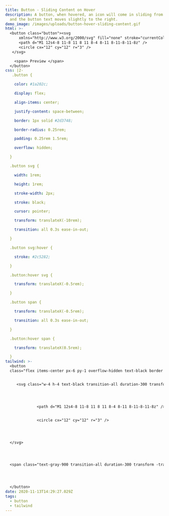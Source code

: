 ```yaml
---
title: Button - Sliding Content on Hover
description: A button, when hovered, an icon will come in sliding from the left
  and the button text moves slightly to the right.
demo_image: /images/uploads/button-hover-sliding-content.gif
html: >-
  <button class="button"><svg
      xmlns="http://www.w3.org/2000/svg" fill="none" stroke="currentColor" stroke-linecap="round" stroke-linejoin="round" stroke-width="2" viewBox="0 0 24 24">
      <path d="M1 12s4-8 11-8 11 8 11 8-4 8-11 8-11-8-11-8z" />
      <circle cx="12" cy="12" r="3" />
   </svg>

    <span> Preview </span>
  </button>
css: |2-
   .button {

    color: #1a202c;

    display: flex;

    align-items: center;

    justify-content: space-between;

    border: 1px solid #2d3748;

    border-radius: 0.25rem;

    padding: 0.25rem 1.5rem;

    overflow: hidden;

  }

  .button svg {

    width: 1rem;

    height: 1rem;

    stroke-width: 2px;

    stroke: black;

    cursor: pointer;

    transform: translateX(-10rem);

    transition: all 0.3s ease-in-out;

  }

  .button svg:hover {

    stroke: #2c5282;

  }

  .button:hover svg {

    transform: translateX(-0.5rem);

  }

  .button span {

    transform: translateX(-0.5rem);

    transition: all 0.3s ease-in-out;

  }

  .button:hover span {

    transform: translateX(0.5rem);

  }
tailwind: >-
  <button
  class="flex items-center px-6 py-1 overflow-hidden text-black border border-gray-800 rounded justify-evenly group">


     <svg class="w-4 h-4 text-black transition-all duration-300 transform -translate-x-40 border rounded-sm cursor-pointer stroke-2 group-hover:-translate-x-2 hover:text-blue-800" xmlns="http://www.w3.org/2000/svg" width="24" height="24" fill="none" stroke="currentColor" stroke-linecap="round" stroke-linejoin="round" stroke-width="2" viewBox="0 0 24 24">




              <path d="M1 12s4-8 11-8 11 8 11 8-4 8-11 8-11-8-11-8z" />


              <circle cx="12" cy="12" r="3" />




  </svg>




  <span class="text-gray-900 transition-all duration-300 transform -translate-x-2 group-hover:translate-x-2">Preview</span>




  </button>
date: 2020-11-13T14:29:27.029Z
tags:
  - button
  - tailwind
---
```

